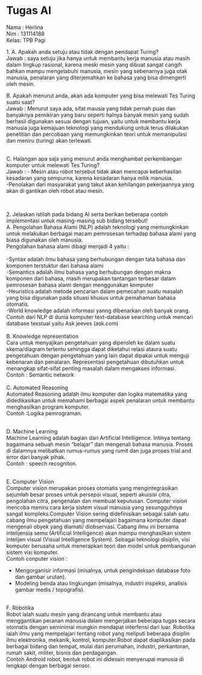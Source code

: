 # Tugas AI
Nama : Herlina<br>
Nim  : 131114188<br>
Kelas: TPB Pagi

<p>1.	A. Apakah anda setuju atau tidak dengan pendapat Turing?<br>
Jawab		: saya setuju jika hanya untuk membantu kerja manusia atau masih dalam lingkup rasional, karena meski mesin yang dibuat sangat cangih bahkan mampu mengelabuhi manusia, mesin yang sebenarnya juga otak manusia, penalaran yang diterjemahkan ke bahasa yang bisa dimengerti oleh mesin.<br>

B. Apakah menurut anda, akan ada komputer yang bisa melewati Tes Turing suatu saat?<br>
Jawab		: Menurut saya ada, sifat mausia yang tidak pernah puas dan banyaknya pemikiran yang baru seperti halnya banyak mesin yang sudah berhasil digunakan sesuai dengan tujuan, yaitu untuk membantu kerja manusia juga kemajuan teknologi yang mendukung untuk terus dilakukan penelitian dan percobaan yang memungkinkan teori untuk memanipulasi dan meniru (turing)  akan terlewati.<br><br>

C. Halangan apa saja yang menurut anda menghambat perkembangan komputer untuk melewati Tes Turing?<br>
Jawab		: - Mesin atau robot tersebut tidak akan mencapai keberhasilan kesadaran yang sempurna, karena kesadaran hanya milik manusia.<br>
-Penolakan dari masyarakat yang takut akan kehilangan pekerjaannya yang akan di gantikan oleh robot atau mesin. </p><br>

<p>2.	Jelaskan istilah pada bidang AI serta berikan beberapa contoh implementasi untuk masing-masing sub bidang tersebut! <br>
A.	Pengolahan Bahasa Alami (NLP) adalah teknologi yang memungkinkan untuk melakukan berbagai macam pemrosesan terhadap bahasa alami yang biasa digunakan oleh manusia.<br>
Pengolahan bahasa alami dibagi menjadi 4 yaitu :<br> <br>
-Syntax adalah ilmu bahasa yang berhubungan dengan tata bahasa dan komponen terstuktur dari bahasa alami<br>
-Semantics adalah ilmu bahasa yang berhubungan dengan makna komponen dari bahasa, masih merupakan tantangan terbesar dalam pemrosesan bahasa alami dengan menggunakan komputer<br>
-Heuristics adalah metode pencarian dalam pemecahan suatu masalah yang bisa digunakan pada situasi khusus untuk pemahaman bahasa otomatis. <br>
-World knowledge adalah informasi yanng dibenarkan oleh banyak orang.<br>
Contoh dari NLP di dunia komputer text-database searching untuk mencari database texstual yaitu Ask jeeves (ask.com)<br><br>
B.	Knowledge representation<br>
Cara untuk menyajikan pengetahuan yang diperoleh ke dalam suatu skema/diagram tertentu sehingga dapat diketahui relasi ataura suatu pengetahuan dengan pengetahuan yang lain dapat dipakai untuk menguji kebenaran dan penalaran. Representasi pengetahuan dibutuhkan untuk menangkap sifat-sifat penting masalah dalam mengakses informasi.<br>
Contoh : Semantic network<br><br>
C.	Automated Reasoning <br>
Automated Reasoning adalah ilmu komputer dan logika matematika yang didedikasikan untuk memahami berbagai aspek penalaran untuk membantu menghasilkan program komputer. <br>
Contoh :Logika pemrograman.<br><br>

D.	Machine Learning <br>
Machine Learning adalah bagian dari Artificial Intelligence. Intinya tentang bagaimana sebuah mesin “belajar” dan mengenali bahasa manusia. Proses di dalamnya melibatkan rumus-rumus yang rumit dan juga proses trial and error dari banyak pihak.<br>
Contoh : speech recogniton.<br><br>

E.	Computer Vision<br>
Computer vision merupakan proses otomatis yang mengintegrasikan sejumlah besar proses untuk persepsi visual, seperti akuisisi citra, pengolahan citra, pengenalan dan membuat keputusan. Computer vision mencoba meniru cara kerja sistem visual manusia yang sesungguhnya sangat kompleks.Computer Vision sering didefinisikan sebagai salah satu cabang ilmu pengetahuan yang mempelajari bagaimana komputer dapat mengenali obyek yang diamati/ diobservasi. Cabang ilmu ini bersama intelijensia semu (Artificial Intelligence) akan mampu menghasilkan sistem intelijen visual (Visual Intelligence System). Sebagai teknologi disiplin, visi komputer berusaha untuk menerapkan teori dan model untuk pembangunan sistem visi komputer.<br>
Contoh conputer vision :<br>
-	Mengorganisir informasi (misalnya, untuk pengindeksan database foto dan gambar urutan). <br>
-	Modeling benda atau lingkungan (misalnya, industri inspeksi, analisis gambar medis / topografis).<br><br>

F.	Robotika <br>
Robot ialah suatu mesin yang dirancang untuk membantu atau menggantikan peranan manusia dalam mengerjakan beberapa tugas secara otomatis dengan seminimal mungkin mendapat interfensi dari luar. Robotika ialah ilmu yang mempelajari tentang robot yang meliputi beberapa disiplin ilmu elektronika, mekanik, kontrol, komputer.Robot dapat diaplikasikan pada berbagai bidang dan tempat, mulai dari perumahan, industri, perkantoran, rumah sakit, militer, bisnis dan perdagangan.<br>
Contoh  Android robot, bentuk robot ini didesain menyerupai manusia di lengkapi dengan berbagai sensor. </p>




